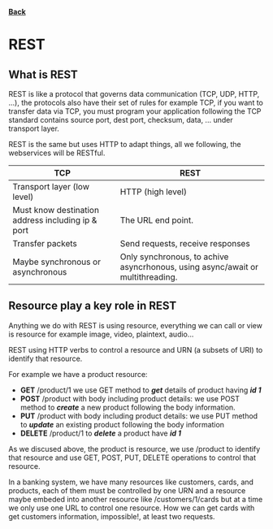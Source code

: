 [__Back__](../README.md)

# REST

## What is REST

REST is like a protocol that governs data communication (TCP, UDP, HTTP, ...), the protocols also have their set of rules for example TCP, if you want to transfer data via TCP, you must program your application following the TCP standard contains source port, dest port, checksum, data, ... under transport layer.

REST is the same but uses HTTP to adapt things, all we following, the webservices will be RESTful.

TCP | REST
-|-
Transport layer (low level) | HTTP (high level)
Must know destination address including ip & port | The URL end point.
Transfer packets | Send requests, receive responses
Maybe synchronous or asynchronous | Only synchronous, to achive asyncrhonous, using async/await or multithreading.

## Resource play a key role in REST

Anything we do with REST is using resource, everything we can call or view is resource for example image, video, plaintext, audio...

REST using HTTP verbs to control a resource and URN (a subsets of URI) to identify that resource.

For example we have a product resource:

- __GET__ /product/1 we use GET method to ___get___ details of product having ___id 1___
- __POST__ /product with body including product details: we use POST method to ___create___ a new product following the body information.
- __PUT__ /product with body including product details: we use PUT method to ___update___ an existing product following the body information
- __DELETE__ /product/1 to ___delete___ a product have ___id 1___

As we discused above, the product is resource, we use /product to identify that resource and use GET, POST, PUT, DELETE operations to control that resource.

In a banking system, we have many resources like customers, cards, and products, each of them must be controlled by one URN and a resource maybe embeded into another resource like /customers/1/cards but at a time we only use one URL to control one resource. How we can get cards with get customers information, impossible!, at least two requests.
